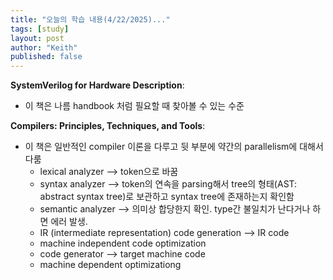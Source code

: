 ```yaml
---
title: "오늘의 학습 내용(4/22/2025)..."
tags: [study]
layout: post
author: "Keith"
published: false
---
```


**SystemVerilog for Hardware Description**:     
- 이 책은 나름 handbook 처럼 필요할 때 찾아볼 수 있는 수준

**Compilers: Principles, Techniques, and Tools**:        
- 이 책은 일반적인 compiler 이론을 다루고 뒷 부분에 약간의 parallelism에 대해서 다룸
  - lexical analyzer --> token으로 바꿈
  - syntax analyzer --> token의 연속을 parsing해서 tree의 형태(AST: abstract syntax tree)로 보관하고 syntax tree에 존재하는지 확인함
  - semantic analyzer --> 의미상 합당한지 확인. type간 불일치가 난다거나 하면 에러 발생.
  - IR (intermediate representation) code generation --> IR code
  - machine independent code optimization
  - code generator --> target machine code
  - machine dependent optimizationg

